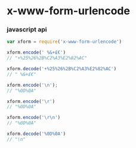 # x-www-form-urlencode

### javascript api

```javascript
var xform = require('x-www-form-urlencode')

xform.encode(' %&+£€')
// "+%25%26%2B%C2%A3%E2%82%AC"

xform.decode('+%25%26%2B%C2%A3%E2%82%AC')
// " %&+£€"

xform.encode('\n');
// "%0D%0A"

xform.encode('\r')
// "%0D%0A"

xform.encode('\r\n')
// "%0D%0A"

xform.decode('%0D%0A')
// "\n"
```
